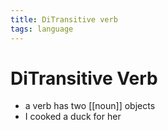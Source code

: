 ```yaml
---
title: DiTransitive verb
tags: language
---
```


# DiTransitive Verb
- a verb has two [[noun]] objects 
- I cooked a duck for her






















































